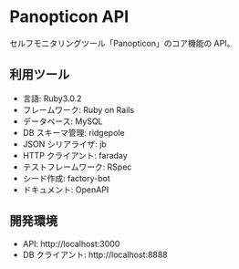 # Panopticon API

セルフモニタリングツール「Panopticon」のコア機能の API。

## 利用ツール

- 言語: Ruby3.0.2
- フレームワーク: Ruby on Rails
- データベース: MySQL
- DB スキーマ管理: ridgepole
- JSON シリアライザ: jb
- HTTP クライアント: faraday
- テストフレームワーク: RSpec
- シード作成: factory-bot
- ドキュメント: OpenAPI

## 開発環境

- API: http://localhost:3000
- DB クライアント: http://localhost:8888
